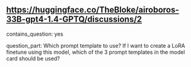 ## https://huggingface.co/TheBloke/airoboros-33B-gpt4-1.4-GPTQ/discussions/2

contains_question: yes

question_part: Which prompt template to use? If I want to create a LoRA finetune using this model, which of the 3 prompt templates in the model card should be used?